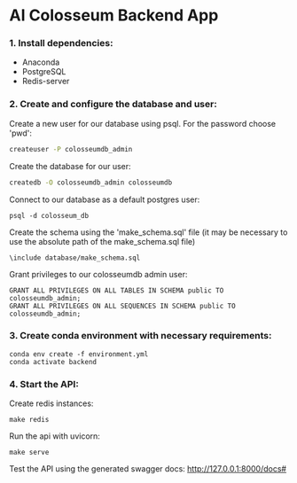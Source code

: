 # AI Colosseum Backend App

### 1. Install dependencies:

* Anaconda
* PostgreSQL
* Redis-server

### 2. Create and configure the database and user:

Create a new user for our database using psql. For the password choose 'pwd':

```bash
createuser -P colosseumdb_admin
```

Create the database for our user:

```bash
createdb -O colosseumdb_admin colosseumdb
```

Connect to our database as a default postgres user:

```
psql -d colosseum_db
```

Create the schema using the 'make_schema.sql' file (it may be necessary to use the absolute path of the make_schema.sql file)

```
\include database/make_schema.sql
```

Grant privileges to our colosseumdb admin user:

```mysql
GRANT ALL PRIVILEGES ON ALL TABLES IN SCHEMA public TO colosseumdb_admin; 
GRANT ALL PRIVILEGES ON ALL SEQUENCES IN SCHEMA public TO colosseumdb_admin;
```

### 3. Create conda environment with necessary requirements:

```
conda env create -f environment.yml
conda activate backend
```

### 4. Start the API:

Create redis instances:

```
make redis
```

Run the api with uvicorn:

```
make serve
```

Test the API using the generated swagger docs: http://127.0.0.1:8000/docs# 